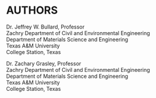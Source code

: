 # AUTHORS

Dr. Jeffrey W. Bullard, Professor  
Zachry Department of Civil and Environmental Engineering  
Department of Materials Science and Engineering  
Texas A&M University  
College Station, Texas  

Dr. Zachary Grasley, Professor  
Zachry Department of Civil and Environmental Engineering  
Department of Materials Science and Engineering  
Texas A&M University  
College Station, Texas  
